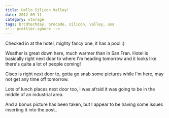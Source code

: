 ```yaml
---
title: Hello Silicon Valley!
date: 2012-09-11
category: storage
tags: brcdtechday, brocade, silicon, valley, usa
<!-- prettier-ignore -->
---
```


Checked in at the hotel, mighty fancy one, it has a pool :)

Weather is great down here, much warmer than in San Fran. Hotel is basically right next door to where I'm heading tomorrow and it looks like there's quite a lot of people coming!

Cisco is right next door to, gotta go snab some pictures while I'm here, may not get any time off tomorrow.

Lots of lunch places next door too, I was afraid it was going to be in the middle of an industrial area.

And a bonus picture has been taken, but I appear to be having some issues inserting it into the post..
